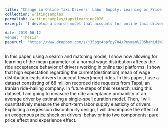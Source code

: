```yaml
---
title: "Change in Online Taxi Drivers’ Labor Supply: Learning or Price Effect? Evidence from Tapsi."
collection: writingsamples
permalink: /writingsamples/tapsilearning2020
excerpt: 'I develop a search model that accounts for online taxi drivers' belief about the goodness of ride offer prices in their ride acceptance/rejection behavior. I discuss the properties of a dataset I have acquired form Tapsi, an Iranian ride-hailing company. Using this dataset, I will estimate the probability of ride acceptance for an average driver during different times of a working shift. Furthermore, the dataset allows me to decompose the effect of an exogenous price shock on drivers' ride acceptance patterns into two components: price effect and experience effect. In future steps of this research, the extent that each component determines the short-term labor supply decision of drivers will be quantitatively measured using a regression discontinuity design.
'
date: 2019-06-12
venue: 'Thesis'
paperurl: 'https://www.dropbox.com/s/j35pgr4ppfpy784/Peyman%20Shahidi%20-%20Proposal%202nd%20Draft.pdf?dl=0'
---
```


In this paper, using a search and matching model, I show how allowing for learning of the mean parameter of a normal wage distribution affects the ride acceptance behavior of drivers working in online taxi platforms. I show that high expectation regarding the current(destination) mean of wage distribution leads drivers to accept fewer(more) rides. In this paper, I use a dataset constisting of 68 million recorded ride requests from Tapsi, an Iranian ride-hailing company. In future steps of this research, using this dataset, I am going to measure the ride acceptance probability of an average driver by estimating a single-spell duration model. Then, I will quantitatively measure the short-term labor supply elasticity of drivers. Exploiting a regression discontinuity design, I will decompose the effect of an exogenous price shock on drivers' behavior into two components: pure price effect and experience effect.

